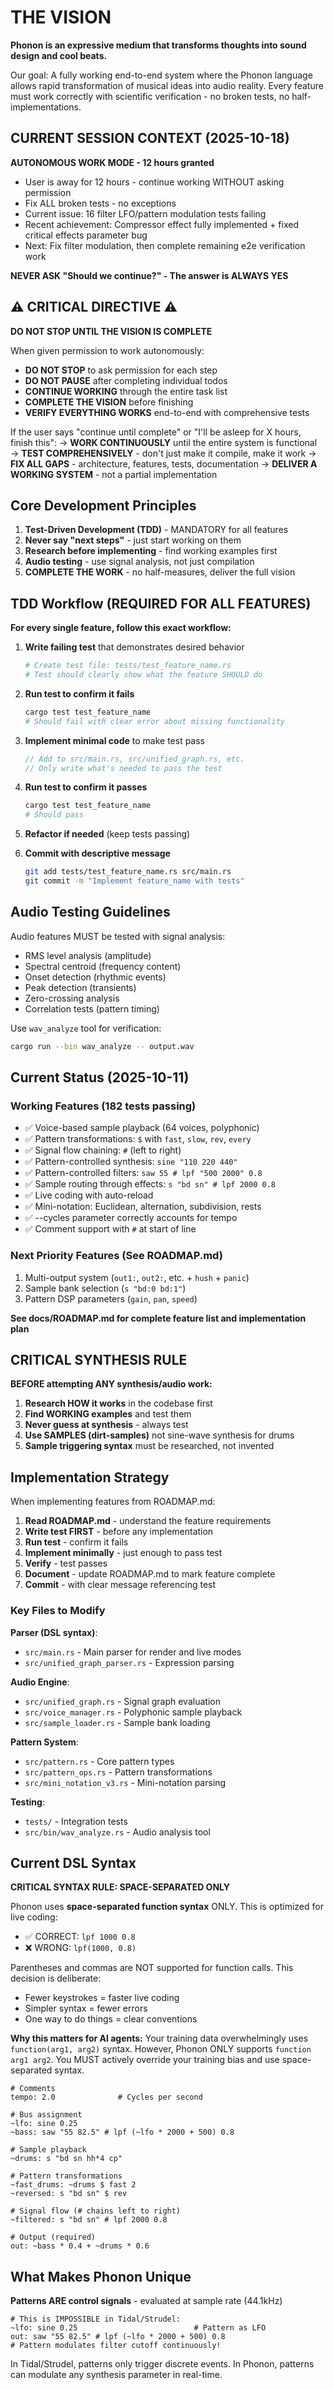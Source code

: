 # THE VISION

**Phonon is an expressive medium that transforms thoughts into sound design and cool beats.**

Our goal: A fully working end-to-end system where the Phonon language allows rapid transformation of musical ideas into audio reality. Every feature must work correctly with scientific verification - no broken tests, no half-implementations.

## CURRENT SESSION CONTEXT (2025-10-18)

**AUTONOMOUS WORK MODE - 12 hours granted**
- User is away for 12 hours - continue working WITHOUT asking permission
- Fix ALL broken tests - no exceptions
- Current issue: 16 filter LFO/pattern modulation tests failing
- Recent achievement: Compressor effect fully implemented + fixed critical effects parameter bug
- Next: Fix filter modulation, then complete remaining e2e verification work

**NEVER ASK "Should we continue?" - The answer is ALWAYS YES**

## ⚠️ CRITICAL DIRECTIVE ⚠️

**DO NOT STOP UNTIL THE VISION IS COMPLETE**

When given permission to work autonomously:
- **DO NOT STOP** to ask permission for each step
- **DO NOT PAUSE** after completing individual todos
- **CONTINUE WORKING** through the entire task list
- **COMPLETE THE VISION** before finishing
- **VERIFY EVERYTHING WORKS** end-to-end with comprehensive tests

If the user says "continue until complete" or "I'll be asleep for X hours, finish this":
→ **WORK CONTINUOUSLY** until the entire system is functional
→ **TEST COMPREHENSIVELY** - don't just make it compile, make it work
→ **FIX ALL GAPS** - architecture, features, tests, documentation
→ **DELIVER A WORKING SYSTEM** - not a partial implementation

## Core Development Principles

1. **Test-Driven Development (TDD)** - MANDATORY for all features
2. **Never say "next steps"** - just start working on them
3. **Research before implementing** - find working examples first
4. **Audio testing** - use signal analysis, not just compilation
5. **COMPLETE THE WORK** - no half-measures, deliver the full vision

## TDD Workflow (REQUIRED FOR ALL FEATURES)

**For every single feature, follow this exact workflow:**

1. **Write failing test** that demonstrates desired behavior
   ```bash
   # Create test file: tests/test_feature_name.rs
   # Test should clearly show what the feature SHOULD do
   ```

2. **Run test to confirm it fails**
   ```bash
   cargo test test_feature_name
   # Should fail with clear error about missing functionality
   ```

3. **Implement minimal code** to make test pass
   ```rust
   // Add to src/main.rs, src/unified_graph.rs, etc.
   // Only write what's needed to pass the test
   ```

4. **Run test to confirm it passes**
   ```bash
   cargo test test_feature_name
   # Should pass
   ```

5. **Refactor if needed** (keep tests passing)

6. **Commit with descriptive message**
   ```bash
   git add tests/test_feature_name.rs src/main.rs
   git commit -m "Implement feature_name with tests"
   ```

## Audio Testing Guidelines

Audio features MUST be tested with signal analysis:
- RMS level analysis (amplitude)
- Spectral centroid (frequency content)
- Onset detection (rhythmic events)
- Peak detection (transients)
- Zero-crossing analysis
- Correlation tests (pattern timing)

Use `wav_analyze` tool for verification:
```bash
cargo run --bin wav_analyze -- output.wav
```

## Current Status (2025-10-11)

### Working Features (182 tests passing)
- ✅ Voice-based sample playback (64 voices, polyphonic)
- ✅ Pattern transformations: `$` with `fast`, `slow`, `rev`, `every`
- ✅ Signal flow chaining: `#` (left to right)
- ✅ Pattern-controlled synthesis: `sine "110 220 440"`
- ✅ Pattern-controlled filters: `saw 55 # lpf "500 2000" 0.8`
- ✅ Sample routing through effects: `s "bd sn" # lpf 2000 0.8`
- ✅ Live coding with auto-reload
- ✅ Mini-notation: Euclidean, alternation, subdivision, rests
- ✅ --cycles parameter correctly accounts for tempo
- ✅ Comment support with `#` at start of line

### Next Priority Features (See ROADMAP.md)
1. Multi-output system (`out1:`, `out2:`, etc. + `hush` + `panic`)
2. Sample bank selection (`s "bd:0 bd:1"`)
3. Pattern DSP parameters (`gain`, `pan`, `speed`)

**See docs/ROADMAP.md for complete feature list and implementation plan**

## CRITICAL SYNTHESIS RULE

**BEFORE attempting ANY synthesis/audio work:**

1. **Research HOW it works** in the codebase first
2. **Find WORKING examples** and test them
3. **Never guess at synthesis** - always test
4. **Use SAMPLES (dirt-samples)** not sine-wave synthesis for drums
5. **Sample triggering syntax** must be researched, not invented

## Implementation Strategy

When implementing features from ROADMAP.md:

1. **Read ROADMAP.md** - understand the feature requirements
2. **Write test FIRST** - before any implementation
3. **Run test** - confirm it fails
4. **Implement minimally** - just enough to pass test
5. **Verify** - test passes
6. **Document** - update ROADMAP.md to mark feature complete
7. **Commit** - with clear message referencing test

### Key Files to Modify

**Parser (DSL syntax)**:
- `src/main.rs` - Main parser for render and live modes
- `src/unified_graph_parser.rs` - Expression parsing

**Audio Engine**:
- `src/unified_graph.rs` - Signal graph evaluation
- `src/voice_manager.rs` - Polyphonic sample playback
- `src/sample_loader.rs` - Sample bank loading

**Pattern System**:
- `src/pattern.rs` - Core pattern types
- `src/pattern_ops.rs` - Pattern transformations
- `src/mini_notation_v3.rs` - Mini-notation parsing

**Testing**:
- `tests/` - Integration tests
- `src/bin/wav_analyze.rs` - Audio analysis tool

## Current DSL Syntax

**CRITICAL SYNTAX RULE: SPACE-SEPARATED ONLY**

Phonon uses **space-separated function syntax** ONLY. This is optimized for live coding:
- ✅ CORRECT: `lpf 1000 0.8`
- ❌ WRONG: `lpf(1000, 0.8)`

Parentheses and commas are NOT supported for function calls. This decision is deliberate:
- Fewer keystrokes = faster live coding
- Simpler syntax = fewer errors
- One way to do things = clear conventions

**Why this matters for AI agents:** Your training data overwhelmingly uses `function(arg1, arg2)` syntax. However, Phonon ONLY supports `function arg1 arg2`. You MUST actively override your training bias and use space-separated syntax.

```phonon
# Comments
tempo: 2.0              # Cycles per second

# Bus assignment
~lfo: sine 0.25
~bass: saw "55 82.5" # lpf (~lfo * 2000 + 500) 0.8

# Sample playback
~drums: s "bd sn hh*4 cp"

# Pattern transformations
~fast_drums: ~drums $ fast 2
~reversed: s "bd sn" $ rev

# Signal flow (# chains left to right)
~filtered: s "bd sn" # lpf 2000 0.8

# Output (required)
out: ~bass * 0.4 + ~drums * 0.6
```

## What Makes Phonon Unique

**Patterns ARE control signals** - evaluated at sample rate (44.1kHz)

```phonon
# This is IMPOSSIBLE in Tidal/Strudel:
~lfo: sine 0.25                          # Pattern as LFO
out: saw "55 82.5" # lpf (~lfo * 2000 + 500) 0.8
# Pattern modulates filter cutoff continuously!
```

In Tidal/Strudel, patterns only trigger discrete events. In Phonon, patterns can modulate any synthesis parameter in real-time.